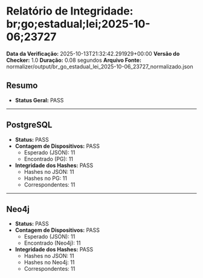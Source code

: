 # Relatório de Integridade: br;go;estadual;lei;2025-10-06;23727

**Data da Verificação:** 2025-10-13T21:32:42.291929+00:00
**Versão do Checker:** 1.0
**Duração:** 0.08 segundos
**Arquivo Fonte:** normalizer/output/br_go_estadual_lei_2025-10-06_23727_normalizado.json

## Resumo
* **Status Geral:** PASS

---

## PostgreSQL
* **Status:** PASS
* **Contagem de Dispositivos:** PASS
  * Esperado (JSON): 11
  * Encontrado (PG): 11
* **Integridade dos Hashes:** PASS
  * Hashes no JSON: 11
  * Hashes no PG: 11
  * Correspondentes: 11

---

## Neo4j
* **Status:** PASS
* **Contagem de Dispositivos:** PASS
  * Esperado (JSON): 11
  * Encontrado (Neo4j): 11
* **Integridade dos Hashes:** PASS
  * Hashes no JSON: 11
  * Hashes no Neo4j: 11
  * Correspondentes: 11